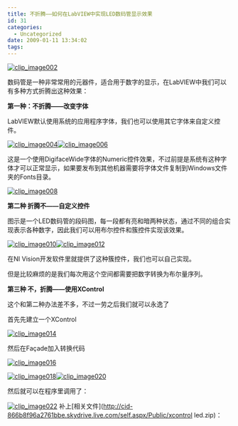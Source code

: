 ```yaml
---
title: 不折腾——如何在LabVIEW中实现LED数码管显示效果
id: 31
categories:
  - Uncategorized
date: 2009-01-11 13:34:02
tags:
---
```


<div id="msgcns!866B8F96A2761BBE!1158" class="bvMsg">

[![clip_image002](http://lhb5883.files.wordpress.com/2009/01/clip_image0025b35d.jpg?w=300 "clip_image002")](http://lhb5883.files.wordpress.com/2009/01/clip_image0025b35d.jpg) <p>数码管是一种非常常用的元器件，适合用于数字的显示，在LabVIEW中我们可以有多种方式折腾出这种效果： <p>**第一种：不折腾——改变字体** <p>LabVIEW默认使用系统的应用程序字体，我们也可以使用其它字体来自定义控件。 <p>[![clip_image004](http://lhb5883.files.wordpress.com/2009/01/clip_image0045b35d.jpg?w=153 "clip_image004")](http://lhb5883.files.wordpress.com/2009/01/clip_image0045b35d.jpg)[![clip_image006](http://lhb5883.files.wordpress.com/2009/01/clip_image0065b35d.jpg?w=180 "clip_image006")](http://lhb5883.files.wordpress.com/2009/01/clip_image0065b35d.jpg) <p>这是一个使用DigifaceWide字体的Numeric控件效果，不过前提是系统有这种字体才可以正常显示，如果要发布到其他机器需要将字体文件复制到Windows文件夹的Fonts目录。 <p>[![clip_image008](http://lhb5883.files.wordpress.com/2009/01/clip_image0085b35d.jpg?w=300 "clip_image008")](http://lhb5883.files.wordpress.com/2009/01/clip_image0085b35d.jpg) <p>**第二种 折腾不——自定义控件** <p>图示是一个LED数码管的段码图，每一段都有亮和暗两种状态，通过不同的组合实现表示各种数字，因此我们可以用布尔控件和簇控件实现该效果。 <p>[![clip_image010](http://lhb5883.files.wordpress.com/2009/01/clip_image0105b35d.jpg?w=200 "clip_image010")](http://lhb5883.files.wordpress.com/2009/01/clip_image0105b35d.jpg)[![clip_image012](http://lhb5883.files.wordpress.com/2009/01/clip_image0125b35d.jpg?w=191 "clip_image012")](http://lhb5883.files.wordpress.com/2009/01/clip_image0125b35d.jpg) <p>在NI Vision开发软件里就提供了这种簇控件，我们也可以自己实现。 <p>但是比较麻烦的是我们每次用这个空间都需要把数字转换为布尔量序列。 <p>**第三种 不，折腾——使用XControl** <p>这个和第二种办法差不多，不过一劳之后我们就可以永逸了 <p>首先先建立一个XControl <p>[![clip_image014](http://lhb5883.files.wordpress.com/2009/01/clip_image0145b35d.jpg?w=300 "clip_image014")](http://lhb5883.files.wordpress.com/2009/01/clip_image0145b35d.jpg) <p>然后在Façade加入转换代码 <p>[![clip_image016](http://lhb5883.files.wordpress.com/2009/01/clip_image0165b45d.jpg?w=300 "clip_image016")](http://lhb5883.files.wordpress.com/2009/01/clip_image0165b45d.jpg) <p>[![clip_image018](http://lhb5883.files.wordpress.com/2009/01/clip_image0185b35d.jpg?w=188 "clip_image018")](http://lhb5883.files.wordpress.com/2009/01/clip_image0185b35d.jpg)[![clip_image020](http://lhb5883.files.wordpress.com/2009/01/clip_image0205b35d.jpg?w=188 "clip_image020")](http://lhb5883.files.wordpress.com/2009/01/clip_image0205b35d.jpg) <p>然后就可以在程序里调用了： <p>[![clip_image022](http://lhb5883.files.wordpress.com/2009/01/clip_image0225b45d.jpg?w=300 "clip_image022")](http://lhb5883.files.wordpress.com/2009/01/clip_image0225b45d.jpg)   补上[相关文件](http://cid-866b8f96a2761bbe.skydrive.live.com/self.aspx/Public/xcontrol led.zip)：

</p></p></p></p></p></div>